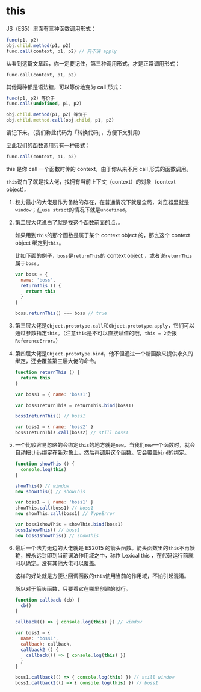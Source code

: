 # this

JS（ES5）里面有三种函数调用形式：

```Javascript
func(p1, p2) 
obj.child.method(p1, p2)
func.call(context, p1, p2) // 先不讲 apply
```

从看到这篇文章起，你一定要记住，第三种调用形式，才是正常调用形式：

```
func.call(context, p1, p2)

```

其他两种都是语法糖，可以等价地变为 call 形式：

```javascript
func(p1, p2) 等价于
func.call(undefined, p1, p2)

obj.child.method(p1, p2) 等价于
obj.child.method.call(obj.child, p1, p2)
```

请记下来。（我们称此代码为「转换代码」，方便下文引用）

至此我们的函数调用只有一种形式：

```javascript
func.call(context, p1, p2)
```





this 是你 call 一个函数时传的 context，由于你从来不用 call 形式的函数调用。

`this`说白了就是找大佬，找拥有当前上下文（context）的对象（context object）。

1. 权力最小的大佬是作为备胎的存在，在普通情况下就是全局，浏览器里就是`window`；在`use strict`的情况下就是`undefined`。

2. 第二层大佬说白了就是找这个函数前面的点`.`。

   如果用到`this`的那个函数是属于某个 context object 的，那么这个 context object 绑定到`this`。

   比如下面的例子，`boss`是`returnThis`的 context object ，或者说`returnThis`属于`boss`。

   ```Javascript
   var boss = {
     name: 'boss',
     returnThis () {
       return this
     }
   }

   boss.returnThis() === boss // true
   ```

3. 第三层大佬是`Object.prototype.call`和`Object.prototype.apply`，它们可以通过参数指定`this`。（注意`this`是不可以直接赋值的哦，`this = 2`会报`ReferenceError`。）

4. 第四层大佬是`Object.prototype.bind`，他不但通过一个新函数来提供永久的绑定，还会覆盖第三层大佬的命令。

   ```javascript
   function returnThis () {
     return this
   }

   var boss1 = { name: 'boss1'}

   var boss1returnThis = returnThis.bind(boss1)

   boss1returnThis() // boss1

   var boss2 = { name: 'boss2' }
   boss1returnThis.call(boss2) // still boss1
   ```

5. 一个比较容易忽略的会绑定`this`的地方就是`new`。当我们`new`一个函数时，就会自动把`this`绑定在新对象上，然后再调用这个函数。它会覆盖`bind`的绑定。

   ```Javascript
   function showThis () {
     console.log(this)
   }

   showThis() // window
   new showThis() // showThis

   var boss1 = { name: 'boss1' }
   showThis.call(boss1) // boss1
   new showThis.call(boss1) // TypeError

   var boss1showThis = showThis.bind(boss1)
   boss1showThis() // boss1
   new boss1showThis() // showThis
   ```

6. 最后一个法力无边的大佬就是 ES2015 的箭头函数。箭头函数里的`this`不再妖艳，被永远封印到当前词法作用域之中，称作 Lexical this ，在代码运行前就可以确定。没有其他大佬可以覆盖。

   这样的好处就是方便让回调函数的`this`使用当前的作用域，不怕引起混淆。

   所以对于箭头函数，只要看它在哪里创建的就行。

   ```javascript
   function callback (cb) {
     cb()
   }

   callback(() => { console.log(this) }) // window

   var boss1 = {
     name: 'boss1',
     callback: callback,
     callback2 () {
       callback(() => { console.log(this) })
     }
   }

   boss1.callback(() => { console.log(this) }) // still window
   boss1.callback2(() => { console.log(this) }) // boss1
   ```